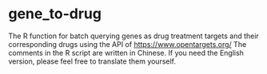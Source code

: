 # gene_to-drug
The R function for batch querying genes as drug treatment targets and their corresponding drugs using the API of https://www.opentargets.org/
The comments in the R script are written in Chinese. If you need the English version, please feel free to translate them yourself.
